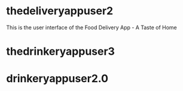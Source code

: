 # thedeliveryappuser2
This is the user interface of the Food Delivery App - A Taste of Home

# thedrinkeryappuser3

# drinkeryappuser2.0
